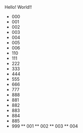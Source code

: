 Hello! World!!
* 000
* 001
* 002
* 003
* 004
* 005
* 006
* 110
* 111
* 222
* 333
* 444
* 555
* 666
* 777
* 888
* 881
* 882
* 883
* 884
* 885
* 999
** 001
** 002
** 003
** 004


